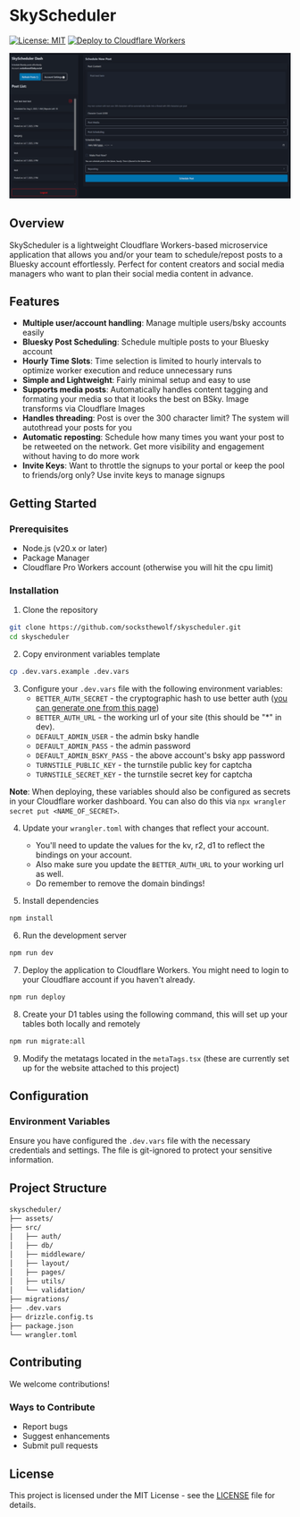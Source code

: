 # SkyScheduler

[![License: MIT](https://img.shields.io/badge/License-MIT-yellow.svg)](https://opensource.org/licenses/MIT)
[![Deploy to Cloudflare Workers](https://img.shields.io/badge/deploy-cloudflare_workers-F38020?logo=cloudflareworkers)](https://deploy.workers.cloudflare.com/?url=https://github.com/socksthewolf/skyscheduler)

![SkyScheduler Dashboard](/assets/dashboard.png)

## Overview

SkyScheduler is a lightweight Cloudflare Workers-based microservice application that allows you and/or your team to schedule/repost posts to a Bluesky account effortlessly. Perfect for content creators and social media managers who want to plan their social media content in advance.

## Features

- **Multiple user/account handling**: Manage multiple users/bsky accounts easily
- **Bluesky Post Scheduling**: Schedule multiple posts to your Bluesky account
- **Hourly Time Slots**: Time selection is limited to hourly intervals to optimize worker execution and reduce unnecessary runs
- **Simple and Lightweight**: Fairly minimal setup and easy to use
- **Supports media posts**: Automatically handles content tagging and formating your media so that it looks the best on BSky. Image transforms via Cloudflare Images
- **Handles threading**: Post is over the 300 character limit? The system will autothread your posts for you
- **Automatic reposting**: Schedule how many times you want your post to be retweeted on the network. Get more visibility and engagement without having to do more work
- **Invite Keys**: Want to throttle the signups to your portal or keep the pool to friends/org only? Use invite keys to manage signups

## Getting Started

### Prerequisites

- Node.js (v20.x or later)
- Package Manager
- Cloudflare Pro Workers account (otherwise you will hit the cpu limit)

### Installation

1. Clone the repository
```bash
git clone https://github.com/socksthewolf/skyscheduler.git
cd skyscheduler
```

2. Copy environment variables template
```bash
cp .dev.vars.example .dev.vars
```

3. Configure your `.dev.vars` file with the following environment variables:
   - `BETTER_AUTH_SECRET` - the cryptographic hash to use better auth ([you can generate one from this page](https://www.better-auth.com/docs/installation))
   - `BETTER_AUTH_URL` - the working url of your site (this should be "*" in dev).
   - `DEFAULT_ADMIN_USER` - the admin bsky handle
   - `DEFAULT_ADMIN_PASS` - the admin password
   - `DEFAULT_ADMIN_BSKY_PASS` - the above account's bsky app password
   - `TURNSTILE_PUBLIC_KEY` - the turnstile public key for captcha
   - `TURNSTILE_SECRET_KEY` - the turnstile secret key for captcha

**Note**: When deploying, these variables should also be configured as secrets in your Cloudflare worker dashboard. You can also do this via `npx wrangler secret put <NAME_OF_SECRET>`.

4. Update your `wrangler.toml` with changes that reflect your account.
   - You'll need to update the values for the kv, r2, d1 to reflect the bindings on your account.
   - Also make sure you update the `BETTER_AUTH_URL` to your working url as well.
   - Do remember to remove the domain bindings!

5. Install dependencies
```bash
npm install
```

6. Run the development server
```bash
npm run dev
```

7. Deploy the application to Cloudflare Workers. You might need to login to your Cloudflare account if you haven't already.
```bash
npm run deploy
```

8. Create your D1 tables using the following command, this will set up your tables both locally and remotely
```bash
npm run migrate:all
```

9. Modify the metatags located in the `metaTags.tsx` (these are currently set up for the website attached to this project)

## Configuration

### Environment Variables

Ensure you have configured the `.dev.vars` file with the necessary credentials and settings. The file is git-ignored to protect your sensitive information.

## Project Structure

```
skyscheduler/
├── assets/
├── src/
│   ├── auth/
│   ├── db/
│   ├── middleware/
│   ├── layout/
│   ├── pages/
│   ├── utils/
│   └── validation/
├── migrations/
├── .dev.vars
├── drizzle.config.ts
├── package.json
└── wrangler.toml
```

## Contributing

We welcome contributions!

### Ways to Contribute

- Report bugs
- Suggest enhancements
- Submit pull requests

## License

This project is licensed under the MIT License - see the [LICENSE](LICENSE) file for details.
